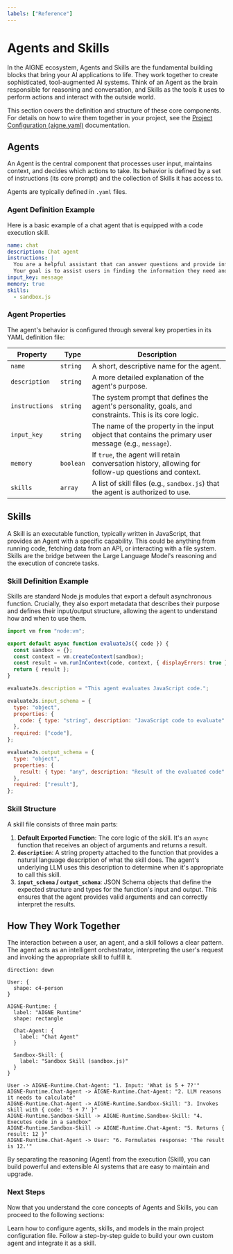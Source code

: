 ```yaml
---
labels: ["Reference"]
---
```


# Agents and Skills

In the AIGNE ecosystem, Agents and Skills are the fundamental building blocks that bring your AI applications to life. They work together to create sophisticated, tool-augmented AI systems. Think of an Agent as the brain responsible for reasoning and conversation, and Skills as the tools it uses to perform actions and interact with the outside world.

This section covers the definition and structure of these core components. For details on how to wire them together in your project, see the [Project Configuration (aigne.yaml)](./core-concepts-project-configuration.md) documentation.

## Agents

An Agent is the central component that processes user input, maintains context, and decides which actions to take. Its behavior is defined by a set of instructions (its core prompt) and the collection of Skills it has access to.

Agents are typically defined in `.yaml` files.

### Agent Definition Example

Here is a basic example of a chat agent that is equipped with a code execution skill.

```yaml agent.yaml icon=mdi:robot-outline
name: chat
description: Chat agent
instructions: |
  You are a helpful assistant that can answer questions and provide information on a wide range of topics.
  Your goal is to assist users in finding the information they need and to engage in friendly conversation.
input_key: message
memory: true
skills:
  - sandbox.js
```

### Agent Properties

The agent's behavior is configured through several key properties in its YAML definition file:

| Property       | Type      | Description                                                                                             |
|----------------|-----------|---------------------------------------------------------------------------------------------------------|
| `name`         | `string`  | A short, descriptive name for the agent.                                                                |
| `description`  | `string`  | A more detailed explanation of the agent's purpose.                                                     |
| `instructions` | `string`  | The system prompt that defines the agent's personality, goals, and constraints. This is its core logic. |
| `input_key`    | `string`  | The name of the property in the input object that contains the primary user message (e.g., `message`).   |
| `memory`       | `boolean` | If `true`, the agent will retain conversation history, allowing for follow-up questions and context.      |
| `skills`       | `array`   | A list of skill files (e.g., `sandbox.js`) that the agent is authorized to use.                         |

## Skills

A Skill is an executable function, typically written in JavaScript, that provides an Agent with a specific capability. This could be anything from running code, fetching data from an API, or interacting with a file system. Skills are the bridge between the Large Language Model's reasoning and the execution of concrete tasks.

### Skill Definition Example

Skills are standard Node.js modules that export a default asynchronous function. Crucially, they also export metadata that describes their purpose and defines their input/output structure, allowing the agent to understand how and when to use them.

```javascript sandbox.js icon=logos:javascript
import vm from "node:vm";

export default async function evaluateJs({ code }) {
  const sandbox = {};
  const context = vm.createContext(sandbox);
  const result = vm.runInContext(code, context, { displayErrors: true });
  return { result };
}

evaluateJs.description = "This agent evaluates JavaScript code.";

evaluateJs.input_schema = {
  type: "object",
  properties: {
    code: { type: "string", description: "JavaScript code to evaluate" },
  },
  required: ["code"],
};

evaluateJs.output_schema = {
  type: "object",
  properties: {
    result: { type: "any", description: "Result of the evaluated code" },
  },
  required: ["result"],
};
```

### Skill Structure

A skill file consists of three main parts:

1.  **Default Exported Function**: The core logic of the skill. It's an `async` function that receives an object of arguments and returns a result.
2.  **`description`**: A string property attached to the function that provides a natural language description of what the skill does. The agent's underlying LLM uses this description to determine when it's appropriate to call this skill.
3.  **`input_schema` / `output_schema`**: JSON Schema objects that define the expected structure and types for the function's input and output. This ensures that the agent provides valid arguments and can correctly interpret the results.

## How They Work Together

The interaction between a user, an agent, and a skill follows a clear pattern. The agent acts as an intelligent orchestrator, interpreting the user's request and invoking the appropriate skill to fulfill it.

```d2
direction: down

User: {
  shape: c4-person
}

AIGNE-Runtime: {
  label: "AIGNE Runtime"
  shape: rectangle

  Chat-Agent: {
    label: "Chat Agent"
  }

  Sandbox-Skill: {
    label: "Sandbox Skill (sandbox.js)"
  }
}

User -> AIGNE-Runtime.Chat-Agent: "1. Input: 'What is 5 + 7?'"
AIGNE-Runtime.Chat-Agent -> AIGNE-Runtime.Chat-Agent: "2. LLM reasons it needs to calculate"
AIGNE-Runtime.Chat-Agent -> AIGNE-Runtime.Sandbox-Skill: "3. Invokes skill with { code: '5 + 7' }"
AIGNE-Runtime.Sandbox-Skill -> AIGNE-Runtime.Sandbox-Skill: "4. Executes code in a sandbox"
AIGNE-Runtime.Sandbox-Skill -> AIGNE-Runtime.Chat-Agent: "5. Returns { result: 12 }"
AIGNE-Runtime.Chat-Agent -> User: "6. Formulates response: 'The result is 12.'"

```

By separating the reasoning (Agent) from the execution (Skill), you can build powerful and extensible AI systems that are easy to maintain and upgrade.

### Next Steps

Now that you understand the core concepts of Agents and Skills, you can proceed to the following sections:

<x-cards>
  <x-card data-title="Project Configuration (aigne.yaml)" data-icon="lucide:file-cog" data-href="/core-concepts/project-configuration">
    Learn how to configure agents, skills, and models in the main project configuration file.
  </x-card>
  <x-card data-title="Creating a Custom Agent" data-icon="lucide:wand-sparkles" data-href="/guides/creating-a-custom-agent">
    Follow a step-by-step guide to build your own custom agent and integrate it as a skill.
  </x-card>
</x-cards>
